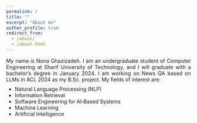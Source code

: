 ```yaml
---
permalink: /
title: ""
excerpt: "About me"
author_profile: true
redirect_from: 
  - /about/
  - /about.html
---
```


<style>
.farsi { font-family:PERSWEB; font-weight: bold; font-size:11pt; }
.header-color { color:#0f2b46; }
.twocol { columns: 2 }
ul.twocol { width: 110%; }
</style>

<p style="text-align: justify;">
My name is Nona Ghazizadeh. I am an undergraduate student of Computer Engineering at Sharif University of Technology, and I will graduate with a bachelor’s degree in January 2024. I am working on News QA based on LLMs in ACL 2024 as my B.Sc. project.
My fields of interest are: 
</p>

<ul style="margin-top: -1%;" markdown='1'>
<li> Natural Language Processing (NLP)</li>
<li> Information Retrieval </li>
<li> Software Engineering for AI‐Based Systems</li>
<li> Machine Learning</li>
<li> Artificial Intelligence</li>
</ul>

